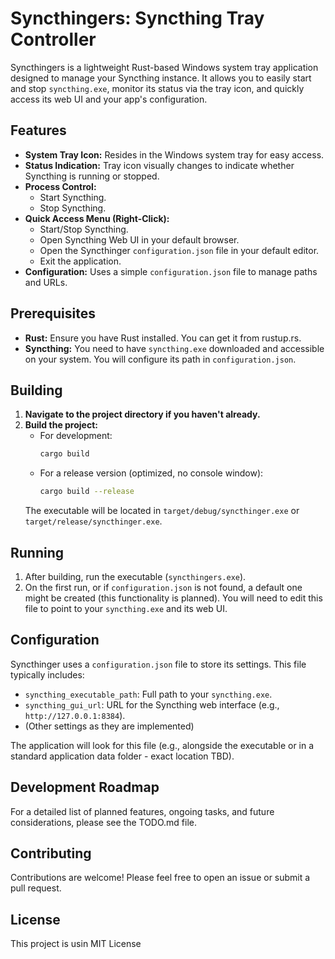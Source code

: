  # Syncthingers: Syncthing Tray Controller

 Syncthingers is a lightweight Rust-based Windows system tray application designed to manage your Syncthing instance. It allows you to easily start and stop `syncthing.exe`, monitor its status via the tray icon, and quickly access its web UI and your app's configuration.

## Features

*   **System Tray Icon:** Resides in the Windows system tray for easy access.
*   **Status Indication:** Tray icon visually changes to indicate whether Syncthing is running or stopped.
*   **Process Control:**
    *   Start Syncthing.
    *   Stop Syncthing.
*   **Quick Access Menu (Right-Click):**
    *   Start/Stop Syncthing.
    *   Open Syncthing Web UI in your default browser.
    *   Open the Syncthinger `configuration.json` file in your default editor.
    *   Exit the application.
*   **Configuration:** Uses a simple `configuration.json` file to manage paths and URLs.

## Prerequisites

*   **Rust:** Ensure you have Rust installed. You can get it from rustup.rs.
*   **Syncthing:** You need to have `syncthing.exe` downloaded and accessible on your system. You will configure its path in `configuration.json`.

## Building

1.  **Navigate to the project directory if you haven't already.**
2.  **Build the project:**
    *   For development:
        ```bash
        cargo build
        ```
    *   For a release version (optimized, no console window):
        ```bash
        cargo build --release
        ```
    The executable will be located in `target/debug/syncthinger.exe` or `target/release/syncthinger.exe`.

## Running

1. After building, run the executable (`syncthingers.exe`).
2.  On the first run, or if `configuration.json` is not found, a default one might be created (this functionality is planned). You will need to edit this file to point to your `syncthing.exe` and its web UI.

## Configuration

Syncthinger uses a `configuration.json` file to store its settings. This file typically includes:

*   `syncthing_executable_path`: Full path to your `syncthing.exe`.
*   `syncthing_gui_url`: URL for the Syncthing web interface (e.g., `http://127.0.0.1:8384`).
*   (Other settings as they are implemented)

The application will look for this file (e.g., alongside the executable or in a standard application data folder - exact location TBD).

## Development Roadmap

For a detailed list of planned features, ongoing tasks, and future considerations, please see the TODO.md file.

## Contributing

Contributions are welcome! Please feel free to open an issue or submit a pull request.

## License

This project is usin MIT License